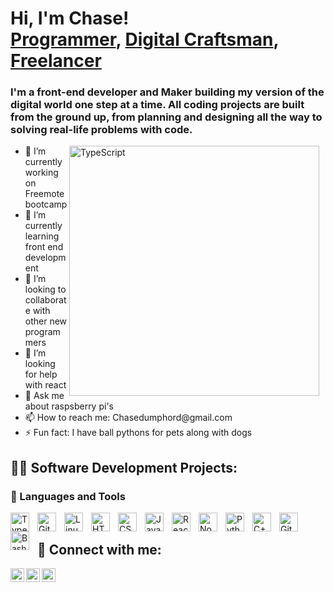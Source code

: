 
<h1>Hi, I'm Chase! <br/><a href="[https://github.com/joshmadakor1](https://github.com/ced4568)">Programmer</a>, <a href="[https://www.linkedin.com/in/joshmadakor/](https://www.linkedin.com/in/toochase-dumphord/)">Digital Craftsman</a>, <a href="(https://www.upwork.com/freelancers/~01c6cfc5868cf7c45b)">Freelancer</a></h1>
<h3>I'm a front-end developer and Maker building my version of the digital world one step at a time. All coding projects are built from the ground up, from planning and designing all the way to solving real-life problems with code.</h3>
<img align="right" alt="TypeScript" width="400px" style="padding-right:10px;" src="https://gifdb.com/images/thumbnail/monkey-laptop-coding-miys12p5izw3s11s.gif" />

<ul>
 <li>🔭 I’m currently working on Freemote bootcamp</li>
 <li>🌱 I’m currently learning front end development</li> 
 <li>👯 I’m looking to collaborate with other new programmers</li>
 <li>🤔 I’m looking for help with react</li>
 <li>💬 Ask me about raspsberry pi's</li>
 <li>📫 How to reach me: Chasedumphord@gmail.com</li>
 <li>⚡ Fun fact: I have ball pythons for pets along with dogs</li>
</ul>
  <h2>👨‍💻 Software Development Projects:</h2>



### 🧰 Languages and Tools

<img align="left" alt="TypeScript" width="30px" style="padding-right:10px;" src="https://cdn.jsdelivr.net/gh/devicons/devicon/icons/typescript/typescript-plain.svg" />
<img align="left" alt="Git" width="30px" style="padding-right:10px;" src="https://cdn.jsdelivr.net/gh/devicons/devicon/icons/git/git-original.svg" />
<img align="left" alt="Linux" width="30px" style="padding-right:10px;" src="https://cdn.jsdelivr.net/gh/devicons/devicon/icons/linux/linux-original.svg" />
<img align="left" alt="HTML" width="30px" style="padding-right:10px;" src="https://cdn.jsdelivr.net/gh/devicons/devicon/icons/html5/html5-plain.svg" />
<img align="left" alt="CSS" width="30px" style="padding-right:10px;" src="https://cdn.jsdelivr.net/gh/devicons/devicon/icons/css3/css3-plain.svg" />
<img align="left" alt="JavaScript" width="30px" style="padding-right:10px;" src="https://cdn.jsdelivr.net/gh/devicons/devicon/icons/javascript/javascript-plain.svg" />
<img align="left" alt="React" width="30px" style="padding-right:10px;" src="https://cdn.jsdelivr.net/gh/devicons/devicon/icons/react/react-original.svg" />
<img align="left" alt="NodeJS" width="30px" style="padding-right:10px;" src="https://cdn.jsdelivr.net/gh/devicons/devicon/icons/nodejs/nodejs-original.svg" />
<img align="left" alt="Python" width="30px" style="padding-right:10px;" src="https://cdn.jsdelivr.net/gh/devicons/devicon/icons/python/python-plain.svg" />
<img align="left" alt="C++" width="30px" style="padding-right:10px;" src="https://cdn.jsdelivr.net/gh/devicons/devicon/icons/cplusplus/cplusplus-line.svg" />
<img align="left" alt="GitHub" width="30px" style="padding-right:10px;" src="https://cdn.jsdelivr.net/gh/devicons/devicon/icons/github/github-original.svg" />
<img align="left" alt="Bash" width="30px" style="padding-right:10px;" src="https://cdn.jsdelivr.net/gh/devicons/devicon/icons/bash/bash-original.svg" />
<br />

<h2> 🤳 Connect with me:</h2>


[<img align="left" alt="JoshMadakor | Twitter" width="22px" src="https://cdn.jsdelivr.net/npm/simple-icons@v3/icons/twitter.svg" />][twitter]
[<img align="left" alt="JoshMadakor | LinkedIn" width="22px" src="https://cdn.jsdelivr.net/npm/simple-icons@v3/icons/linkedin.svg" />][linkedin]
[<img align="left" alt="JoshMadakor | Instagram" width="22px" src="https://cdn.jsdelivr.net/npm/simple-icons@v3/icons/instagram.svg" />][instagram]

[twitter]: https://twitter.com/kingofparis148

[instagram]: https://www.instagram.com/thiscantbetrue148/
[linkedin]: https://www.linkedin.com/in/toochase-dumphord/

<!--
**ced4568/ced4568** is a ✨ _special_ ✨ repository because its `README.md` (this file) appears on your GitHub profile.

Here are some ideas to get you started:

- 🔭 I’m currently working on Freemote bootcamp
- 🌱 I’m currently learning front end development 
- 👯 I’m looking to collaborate on anything
- 🤔 I’m looking for help with javascript
- 💬 Ask me about raspiberry pi's
- 📫 How to reach me: Chasedumphord@gmail.com
- 😄 Pronouns: ...
- ⚡ Fun fact: i have ball pythons for pets along with dogs
-->
